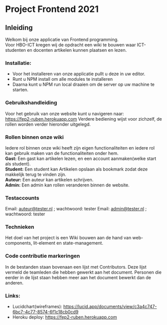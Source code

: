 # Project Frontend 2021

## Inleiding ​

Welkom bij onze applicatie van Frontend programming.  
Voor HBO-ICT kregen wij de opdracht een wiki te bouwen waar ICT-studenten en docenten artikelen kunnen plaatsen en lezen.

### Installatie:

- Voor het installeren van onze applicatie pullt u deze in uw editor.
- Runt u NPM install om alle modules te installeren
- Daarna kunt u NPM run local draaien om de server op uw machine te starten.

### Gebruikshandleiding

Voor het gebruik van onze website kunt u navigeren naar:  
https://fep2-ruben.herokuapp.com Verdere bediening wijst voor zichzelf, de rollen worden verder hieronder uitgelegd.

### Rollen binnen onze wiki

Iedere rol binnen onze wiki heeft zijn eigen functionaliteiten en iedere rol kan gebruik maken van de functionaliteiten onder hem.  
**Gast:** Een gast kan artikelen lezen, en een account aanmaken(welke start als student).  
**Student:** Een student kan Artikelen opslaan als bookmark zodat deze makkelijk terug te vinden zijn.  
**Auteur:** Een auteur kan artikelen schrijven.  
**Admin:** Een admin kan rollen veranderen binnen de website.

### Testaccounts

Email: auteur@tester.nl ; wachtwoord: tester
Email: admin@tester.nl ; wachtwoord: tester

### Technieken

Het doel van het project is een Wiki bouwen aan de hand van web-components, lit-element en state-management.

### Code contributie markeringen

In de bestanden staan bovenaan een lijst met Contributors. Deze lijst vermeld de teamleden die hebben gewerkt aan het document. Personen die eerder in de lijst staan hebben meer aan het document bewerkt dan de anderen.

### Links:

- Lucidchart(wireframes): https://lucid.app/documents/view/c3a4c747-6bc7-4c77-8574-6f1c18cb0cd9
- Heroku deploy: https://fep2-ruben.herokuapp.com
